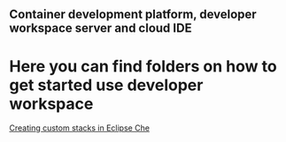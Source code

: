 ## Container development platform, developer workspace server and cloud IDE

# Here you can find folders on how to get started use developer workspace

[Creating custom stacks in Eclipse Che](https://developers.redhat.com/articles/che-custom-stacks)



